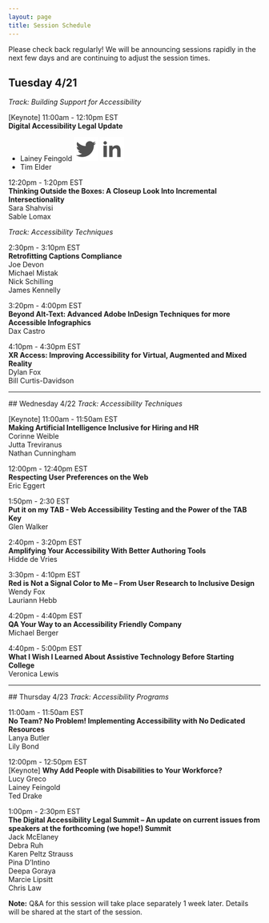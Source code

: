 ```yaml
---
layout: page
title: Session Schedule
---
```


Please check back regularly! We will be announcing sessions rapidly in the next few days and are continuing to adjust the session times.

## Tuesday 4/21
<i>Track: Building Support for Accessibility</i>

[Keynote] 11:00am - 12:10pm EST<br>
**Digital Accessibility Legal Update**<br>

<ul class="social">
<li>Lainey Feingold <a href="https://twitter.com/LFLegal" class="social"><img src="/public/twitter.svg" alt="Lainey Feingold on Twitter"></a> <a href="https://www.linkedin.com/in/laineyfeingold/" class="social"><img src="/public/linked-in.svg" alt="Lainey Feingold on Twitter"></a></li>
<li>Tim Elder</li>
</ul>

12:20pm - 1:20pm EST <br>
**Thinking Outside the Boxes: A Closeup Look Into Incremental Intersectionality**<br>
Sara Shahvisi<br>
Sable Lomax

<i>Track: Accessibility Techniques</i>

2:30pm - 3:10pm EST <br>
**Retrofitting Captions Compliance**<br>
Joe Devon <br>
Michael Mistak <br>
Nick Schilling <br>
James Kennelly <br>

3:20pm - 4:00pm EST <br>
**Beyond Alt-Text: Advanced Adobe InDesign Techniques for more Accessible Infographics**<br>
Dax Castro <br>

4:10pm - 4:30pm EST <br>
**XR Access: Improving Accessibility for Virtual, Augmented and Mixed Reality**<br>
Dylan Fox <br>
Bill Curtis-Davidson <br>

<hr>
## Wednesday 4/22
<i>Track: Accessibility Techniques</i>

[Keynote] 11:00am - 11:50am EST<br>
**Making Artificial Intelligence Inclusive for Hiring and HR**<br>
Corinne Weible<br>
Jutta Treviranus<br>
Nathan Cunningham<br>

12:00pm - 12:40pm EST <br>
**Respecting User Preferences on the Web**<br>
Eric Eggert<br>

1:50pm - 2:30 EST <br>
**Put it on my TAB - Web Accessibility Testing and the Power of the TAB Key**<br>
Glen Walker<br>

2:40pm - 3:20pm  EST <br>
**Amplifying Your Accessibility With Better Authoring Tools** <br>
Hidde de Vries

3:30pm - 4:10pm EST <br>
**Red is Not a Signal Color to Me – From User Research to Inclusive Design** <br>
Wendy Fox <br>
Lauriann Hebb <br>

4:20pm - 4:40pm EST<br>
**QA Your Way to an Accessibility Friendly Company**<br>
Michael Berger<br>

4:40pm - 5:00pm EST<br>
**What I Wish I Learned About Assistive Technology Before Starting College** <br>
Veronica Lewis

<hr>
## Thursday 4/23
<i>Track: Accessibility Programs</i>

11:00am - 11:50am EST<br>
**No Team? No Problem! Implementing Accessibility with No Dedicated Resources**<br>
Lanya Butler<br>
Lily Bond

12:00pm - 12:50pm EST <br>
[Keynote] **Why Add People with Disabilities to Your Workforce?**<br>
Lucy Greco <br>
Lainey Feingold <br>
Ted Drake <br>

1:00pm - 2:30pm EST <br>
**The Digital Accessibility Legal Summit – An update on current issues from speakers at the forthcoming (we hope!) Summit**<br>
Jack McElaney<br>
Debra Ruh<br>
Karen Peltz Strauss<br>
Pina D’Intino<br>
Deepa Goraya<br>
Marcie Lipsitt<br>
Chris Law<br>

**Note:** Q&A for this session will take place separately 1 week later. Details will be shared at the start of the session.
